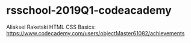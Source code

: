 ﻿# rsschool-2019Q1-codeacademy
Aliaksei Raketski
HTML CSS Basics: https://www.codecademy.com/users/objectMaster61082/achievements
